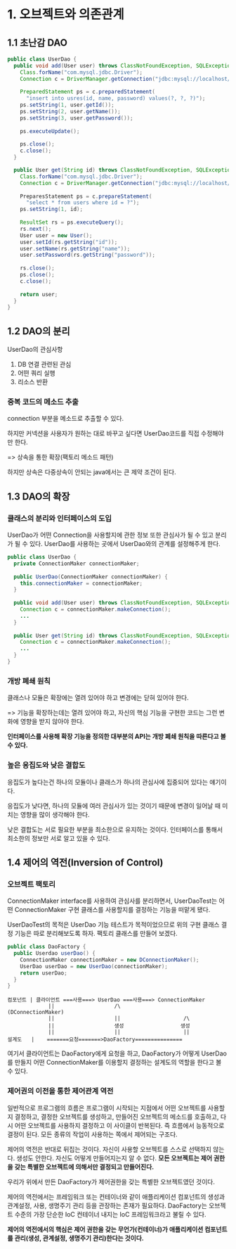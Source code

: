 # 1. 오브젝트와 의존관계

## 1.1 초난감 DAO

```java
public class UserDao {
  public void add(User user) throws ClassNotFoundException, SQLException {
    Class.forName("com.mysql.jdbc.Driver");
    Connection c = DriverManager.getConnection("jdbc:mysql://localhost/springbook", "spring", book");
    
    PreparedStatement ps = c.preparedStatement(
      "insert into usres(id, name, password) values(?, ?, ?)");
    ps.setString(1, user.getId());
    ps.setString(2, user.getName());
    ps.setString(3, user.getPassword());
    
    ps.executeUpdate();
    
    ps.close();
    c.close();
  }

  public User get(String id) throws ClassNotFoundException, SQLException {
    Class.forName("com.mysql.jdbc.Driver");
    Connection c = DriverManager.getConnection("jdbc:mysql://localhost/springbook", "spring", book");
    
    PreparesStatement ps = c.prepareStatement(
      "select * from users where id = ?");
    ps.setString(1, id);
    
    ResultSet rs = ps.executeQuery();
    rs.next();
    User user = new User();
    user.setId(rs.getString("id"));
    user.setName(rs.getString("name"));
    user.setPassword(rs.getString("password"));
    
    rs.close();
    ps.close();
    c.close();
    
    return user;
  }
}
```

## 1.2 DAO의 분리

UserDao의 관심사항
1. DB 연결 관련된 관심
2. 어떤 쿼리 실행
3. 리소스 반환

### 중복 코드의 메소드 추출

connection 부분을 메소드로 추출할 수 있다.

하지만 커넥션을 사용자가 원하는 대로 바꾸고 싶다면 UserDao코드를 직접 수정해야만 한다.

=> 상속을 통한 확장(팩토리 메소드 패턴)

하지만 상속은 다중상속이 안되는 java에서는 큰 제약 조건이 된다.

## 1.3 DAO의 확장

### 클래스의 분리와 인터페이스의 도입

UserDao가 어떤 Connection을 사용할지에 관한 정보 또한 관심사가 될 수 있고 분리가 될 수 있다. UserDao를 사용하는 곳에서 UserDao와의 관계를 설정해주게 한다.

```java
public class UserDao {
  private ConnectionMaker connectionMaker;
  
  public UserDao(ConnectionMaker connectionMaker) {
    this.connectionMaker = connectionMaker;
  }
  
  public void add(User user) throws ClassNotFoundException, SQLException {
    Connection c = connectionMaker.makeConnection();
    ...
  }
  
  public User get(String id) throws ClassNotFoundException, SQLException {
    Connection c = connectionMaker.makeConnection();
    ...
  }
}
```

### 개방 폐쇄 원칙

클래스나 모듈은 확장에는 열려 있어야 하고 변경에는 닫혀 있어야 한다.

=> 기능을 확장하는데는 열려 있어야 하고, 자신의 핵심 기능을 구현한 코드는 그런 변화에 영향을 받지 않아야 한다.

**인터페이스를 사용해 확장 기능을 정의한 대부분의 API는 개방 폐쇄 원칙을 따른다고 볼 수 있다.**

### 높은 응집도와 낮은 결합도

응집도가 높다는건 하나의 모듈이나 클래스가 하나의 관심사에 집중되어 있다는 얘기이다.

응집도가 낮다면, 하나의 모듈에 여러 관심사가 있는 것이기 때문에 변경이 일어날 때 미치는 영향을 많이 생각해야 한다.

낮은 결합도는 서로 필요한 부분을 최소한으로 유지하는 것이다. 인터페이스를 통해서 최소한의 정보만 서로 알고 있을 수 있다.

## 1.4 제어의 역전(Inversion of Control)

### 오브젝트 팩토리

ConnectionMaker interface를 사용하여 관심사를 분리하면서, UserDaoTest는 어떤 ConnectionMaker 구현 클래스를 사용할지를 결정하는 기능을 떠맡게 됐다.

UserDaoTest의 목적은 UserDao 기능 테스트가 목적이었으므로 위의 구현 클래스 결정 기능은 따로 분리해보도록 하자. 팩토리 클래스를 만들어 보겠다.

```java
public class DaoFactory {
  public Userdao userDao() {
    ConnectionMaker connectionMaker = new DConnectionMaker();
    UserDao userDao = new UserDao(connectionMaker);
    return userDao;
  }
}
```
```
컴포넌트 | 클라이언트 ===사용===> UserDao ===사용===> ConnectionMaker
             ||                   /\                  (DConnectionMaker)
             ||                   ||                    /\
             ||                   생성                  생성
             ||                   ||                    ||
설계도   |    =======요청=======>DaoFactory===============
```

여기서 클라이언트는 DaoFactory에게 요청을 하고, DaoFactory가 어떻게 UserDao를 만들지 어떤 ConnectionMaker를 이용할지 결정하는 설계도의 역할을 한다고 볼 수 있다.

### 제어권의 이전을 통한 제어관계 역전

일반적으로 프로그램의 흐름은 프로그램이 시작되는 지점에서 어떤 오브젝트를 사용할지 결정하고, 결정한 오브젝트를 생성하고, 만들어진 오브젝트의 메소드를 호출하고, 다시 어떤 오브젝트를 사용하지 결정하고 이 사이클이 반복된다. 즉 흐름에서 능동적으로 결정이 된다. 모든 종류의 작업이 사용하는 쪽에서 제어되는 구조다.

제어의 역전은 반대로 뒤집는 것이다. 자신이 사용할 오브젝트를 스스로 선택하지 않는다. 생성도 안한다. 자신도 어떻게 만들어지는지 알 수 없다. **모든 오브젝트는 제어 권한을 갖는 특별한 오브젝트에 의해서만 결정되고 만들어진다.**

우리가 위에서 만든 DaoFactory가 제어권한을 갖는 특별한 오브젝트였던 것이다.

제어의 역전에서는 프레임워크 또는 컨테이너와 같이 애플리케이션 컴포넌트의 생성과 관계설정, 사용, 생명주기 관리 등을 관장하는 존재가 필요하다. DaoFactory는 오브젝트 수준의 가장 단순한 IoC 컨테이너 내지는 IoC 프레임워크라고 불릴 수 있다.

**제어의 역전에서의 핵심은 제어 권한을 갖는 무언가(컨테이너)가 애플리케이션 컴포넌트를 관리(생성, 관계설정, 생명주기 관리)한다는 것이다.**
